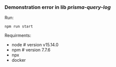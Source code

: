 ### Demonstration error in lib ***prisma-query-log***

Run:
```
npm run start
```

Requirments:
* node # version v15.14.0
* npm # version 7.7.6
* npx
* docker
